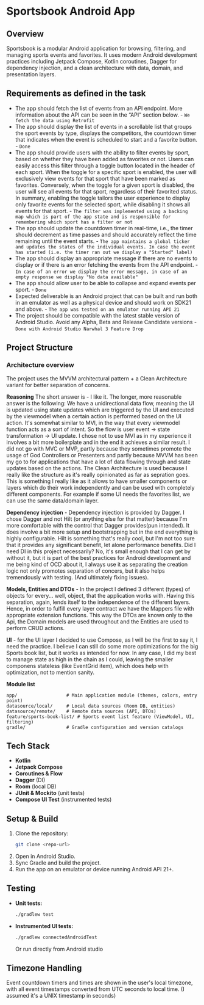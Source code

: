 # Sportsbook Android App

## Overview
Sportsbook is a modular Android application for browsing, filtering, and managing sports events and favorites. It uses modern Android development practices including Jetpack Compose, Kotlin coroutines, Dagger for dependency injection, and a clean architecture with data, domain, and presentation layers.

## Requirements as defined in the task
- The app should fetch the list of events from an API endpoint. More information about the
  API can be seen in the “API” section below. - `We fetch the data using Retrofit`
- The app should display the list of events in a scrollable list that groups the sport events
  by type, displays the competitors, the countdown timer that indicates when the event is
  scheduled to start and a favorite button. - `Done`
- The app should provide users with the ability to filter events by sport, based on whether
  they have been added as favorites or not. Users can easily access this filter through a
  toggle button located in the header of each sport. When the toggle for a specific sport is
  enabled, the user will exclusively view events for that sport that have been marked as
  favorites. Conversely, when the toggle for a given sport is disabled, the user will see all
  events for that sport, regardless of their favorited status. In summary, enabling the toggle
  tailors the user experience to display only favorite events for the selected sport, while
  disabling it shows all events for that sport. - `The filter was implemented using a backing map which is part of the app state and is responsible for remembering which sport has a filter or not`
- The app should update the countdown timer in real-time, i.e., the timer should decrement
  as time passes and should accurately reflect the time remaining until the event starts. - `The app maintains a global ticker and updates the states of the individual events. In case the event has started (i.e. the timer ran out we display a "Started" label)`
- The app should display an appropriate message if there are no events to display or if
  there is an error fetching the events from the API endpoint. - `In case of an error we display the error message, in case of an empty response we display "No data available"`
- The app should allow user to be able to collapse and expand events per sport. - `Done`
- Expected deliverable is an Android project that can be built and run both in an emulator
  as well as a physical device and should work on SDK21 and above. - `The app was tested on an emulator running API 21`
- The project should be compatible with the latest stable version of Android Studio. Avoid
  any Alpha, Beta and Release Candidate versions - `Done with Android Studio Narwhal 3 Feature Drop`

## Project Structure

### Architecture overview
The project uses the MVVM architectural pattern + a Clean Architecture variant for better separation of concerns.

**Reasoning**
The short answer is - I like it. The longer, more reasonable answer is the following:
We have a unidirectional data flow, meaning the UI is updated using state updates which are triggered by the UI and executed by the viewmodel when a certain action is performed based on the UI action. It's somewhat similar to MVI, in the way that every viewmodel function acts as a sort of intent. So the flow is user event -> state transformation -> UI update.
I chose not to use MVI as in my experience it involves a bit more boilerplate and in the end it achieves a similar result. I did not go with MVC or MVP, partly because they sometimes promote the usage of God Controllers or Presenters and partly because MVVM has been my go to for applications that have a lot of data flowing through and state updates based on the actions.
The Clean Architecture is used because I really like the structure as it's really opinionated as far as sepration goes. This is something I really like as it allows to have smaller components or layers which do their work independently and can be used with completely different components. For example if some UI needs the favorites list, we can use the same data/domain layer.

**Dependency injection** - Dependency injection is provided by Dagger. I chose Dagger and not Hilt (or anything else for that matter) because I'm more comfortable with the control that Dagger provides(pun intended). It does involve a bit more setup and bootstrapping but in the end everything is highly configurable. Hilt is something that's really cool, but I'm not too sure that it provides any significant benefit, let alone performance benefits. Did I need DI in this project necessarily? No, it's small enough that I can get by without it, but it is part of the best practices for Android development and me being kind of OCD about it, I always use it as separating the creation logic not only promotes separation of concers, but it also helps tremendously with testing. (And ultimately fixing issues).

**Models, Entities and DTOs** - In the project I defined 3 different (types) of objects for every... well, object, that the application works with. Having this separation, again, lends itself to the independence of the different layers. Hence, in order to fulfill every layer contract we have the Mappers file with appropriate extension functions. This way the DTOs are known only to the Api, the Domain models are used throughout and the Entities are used to perform CRUD actions.

**UI** - for the UI layer I decided to use Compose, as I will be the first to say it, I need the practice. I believe I can still do some more optimizations for the big Sports book list, but it works as intended for now. In any case, I did my best to manage state as high in the chain as I could, leaving the smaller componens stateless (like EventGrid item), which does help with optimization, not to mention sanity.

**Module list**
```
app/                  # Main application module (themes, colors, entry point)
datasource/local/     # Local data sources (Room DB, entities)
datasource/remote/    # Remote data sources (API, DTOs)
feature/sports-book-list/ # Sports event list feature (ViewModel, UI, filtering)
gradle/               # Gradle configuration and version catalogs
```

## Tech Stack
- **Kotlin**
- **Jetpack Compose**
- **Coroutines & Flow**
- **Dagger** (DI)
- **Room** (local DB)
- **JUnit & Mockito** (unit tests)
- **Compose UI Test** (instrumented tests)

## Setup & Build
1. Clone the repository:
   ```sh
   git clone <repo-url>
   ```
2. Open in Android Studio.
3. Sync Gradle and build the project.
4. Run the app on an emulator or device running Android API 21+.

## Testing
- **Unit tests:**
  ```sh
  ./gradlew test
  ```
- **Instrumented UI tests:**
  ```sh
  ./gradlew connectedAndroidTest
  ```
  Or run directly from Android studio

## Timezone Handling
Event countdown timers and times are shown in the user's local timezone, with all event timestamps converted from UTC seconds to local time. (I assumed it's a UNIX timestamp in seconds)

